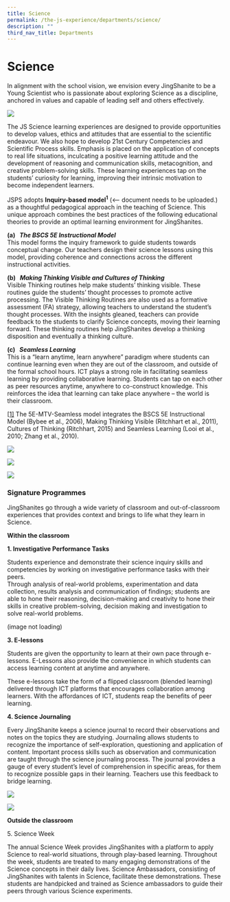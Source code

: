 ```yaml
---
title: Science
permalink: /the-js-experience/departments/science/
description: ""
third_nav_title: Departments
---
```

# **Science**

In alignment with the school vision, we envision every JingShanite to be a Young Scientist who is passionate about exploring Science as a discipline, anchored in values and capable of leading self and others effectively.

![](/images/Science%20050720.jpg)

The JS Science learning experiences are designed to provide opportunities to develop values, ethics and attitudes that are essential to the scientific endeavour. We also hope to develop 21st&nbsp;Century Competencies and Scientific Process skills. Emphasis is placed on the application of concepts to real life situations, inculcating a positive learning attitude and the development of reasoning and communication skills, metacognition, and creative problem-solving skills.&nbsp;These learning experiences tap on the students’ curiosity for learning, improving their intrinsic motivation to become independent learners.

  

JSPS adopts&nbsp;<b>Inquiry-based model<sup>1</sup></b> (&lt;-- document needs to be uploaded.) as a thoughtful pedagogical approach in the teaching of Science. This unique approach combines the best practices of the following educational theories to provide an optimal learning environment for JingShanites.

**(a)&nbsp;&nbsp;&nbsp;_The_&nbsp;_BSCS 5E Instructional Model_**    
This model forms the&nbsp;inquiry&nbsp;framework to guide students towards conceptual change. Our teachers design their science lessons using this model, providing coherence and connections across the different instructional activities.

**(b)&nbsp;&nbsp;&nbsp;_Making Thinking Visible and Cultures of Thinking_**   
Visible Thinking routines&nbsp;help make students’ thinking visible. These routines guide the students’ thought processes to promote active processing. The Visible Thinking Routines are also used as a formative assessment (FA) strategy, allowing teachers to understand the student’s thought processes. With the insights gleaned, teachers can provide feedback to the students to clarify Science concepts, moving their learning forward. These thinking routines help JingShanites develop a thinking disposition and eventually a thinking culture.

**(c)&nbsp;&nbsp;&nbsp;_Seamless Learning_**   
This is a “learn anytime, learn anywhere” paradigm where students can continue learning even when they are out of the classroom, and outside of the formal school hours. ICT plays a strong role in facilitating seamless learning by providing collaborative learning. Students can tap on each other as peer resources anytime, anywhere to co-construct knowledge. This reinforces the idea that learning can take place anywhere – the world is their classroom.  

[[1\]](file:///C:/Users/S7148392D/AppData/Local/Microsoft/Windows/INetCache/Content.Outlook/PAMCZVMC/Science%2023%20June%20(cleared%20by%20Pauline)%20(002).docx#_ftnref1)&nbsp;The 5E-MTV-Seamless model integrates the BSCS 5E Instructional Model (Bybee et al., 2006), Making Thinking Visible (Ritchhart et al., 2011), Cultures of Thinking (Ritchhart, 2015) and Seamless Learning (Looi et al., 2010; Zhang et al., 2010).

![](/images/Pic%202-1.jpg)

![](/images/sci.jpg)

![](/images/111.jpg)

### Signature Programmes  

JingShanites go through a wide variety of classroom and out-of-classroom experiences that provides context and brings to life what they learn in Science.

**Within the classroom**

**1\. Investigative Performance Tasks**

Students experience and demonstrate their science inquiry skills and competencies by working on investigative performance tasks with their peers.  
Through analysis of real-world problems, experimentation and data collection, results analysis and communication of findings; students are able to hone their reasoning, decision-making and creativity to hone their skills in creative problem-solving, decision making and investigation to solve real-world problems.

(image not loading)

**3\. E-lessons**  

Students are given the opportunity to learn at their own pace through e-lessons. E-Lessons also provide the convenience in which students can access learning content at anytime and anywhere.

These e-lessons take the form of a flipped classroom (blended learning) delivered through ICT platforms that encourages collaboration among learners. With the affordances of ICT, students reap the benefits of peer learning. &nbsp;

**4\. Science Journaling**

Every JingShanite keeps a science journal to record their observations and notes on the topics they are studying. Journaling allows students to recognize the importance of self-exploration, questioning and&nbsp;application of content.&nbsp;Important process skills such as observation and communication are taught through the science journaling process. The journal provides a gauge of every student’s level of comprehension in specific areas, for them to recognize possible gaps in their learning. Teachers use this feedback to bridge learning.

![](/images/12.jpg)

![](/images/14.jpg)

**Outside the classroom**

5\. Science Week

The annual Science Week provides JingShanites with a platform to apply Science to real-world situations, through play-based learning. Throughout the week, students are treated to many engaging demonstrations of the Science concepts in their daily lives. Science Ambassadors, consisting of JingShanites with talents in Science, facilitate these demonstrations. These students are handpicked and trained as Science ambassadors to guide their peers through various Science experiments.